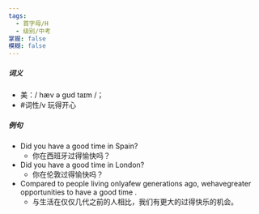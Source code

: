 ```yaml
---
tags:
  - 首字母/H
  - 级别/中考
掌握: false
模糊: false
---
```

##### 词义
- 美：/ hæv ə ɡʊd taɪm /；
- #词性/v  玩得开心
##### 例句
- Did you have a good time in Spain?
	- 你在西班牙过得愉快吗？
- Did you have a good time in London?
	- 你在伦敦过得愉快吗？
- Compared to people living onlyafew generations ago, wehavegreater opportunities to have a good time .
	- 与生活在仅仅几代之前的人相比，我们有更大的过得快乐的机会。
